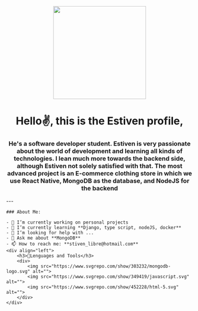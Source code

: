 <body>
    <div id="header" align="center">
        <img src="https://media.giphy.com/media/765ccrAiB0g9z6EApL/giphy.gif" width="250">
        <h1>Hello✌️, this is the Estiven profile, </h1>
        <h3 align="center">He's a software developer student. Estiven is very passionate about the world of development
            and learning all kinds
            of technologies. I lean much more towards the backend side, although Estiven not solely satisfied with that.
            The most advanced project is an E-commerce clothing store in which we use React Native, MongoDB as the
            database, and NodeJS for the backend
        </h3>
    </div>
    ---


    ### About Me:

    - 🔭 I’m currently working on personal projects
    - 🌱 I’m currently learning **Django, type script, nodeJS, docker**
    - 🤔 I’m looking for help with ...
    - 💬 Ask me about **MongoDB**
    - 📫 How to reach me: **stiven_libre@hotmail.com**
    <div align="left">
        <h3>🧩Lenguages and Tools</h3>
        <div>
            <img src="https://www.svgrepo.com/show/303232/mongodb-logo.svg" alt="">
            <img src="https://www.svgrepo.com/show/349419/javascript.svg" alt="">
            <img src="https://www.svgrepo.com/show/452228/html-5.svg" alt="">
        </div>
    </div>
